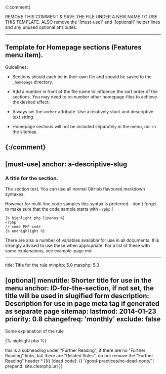 {::comment}

REMOVE THIS COMMENT & SAVE THE FILE UNDER A NEW NAME TO USE THIS TEMPLATE.
ALSO remove the '[must-use]' and '[optional]' helper lines and any unused optional attributes.

---------------------------
Template for Homepage sections (Features menu item).
---------------------------

Guidelines:

- Sections should each be in their own file and should be saved to the `_homepage` directory.

- Add a number in front of the file name to influence the sort order of the sections.
  You may need to re-number other homepage-files to achieve the desired effect.

- Always set the `anchor` attribute. Use a relatively short and descriptive text string.

- Homepage sections will not be included separately in the menu, nor in the sitemap.

{:/comment}
---
[must-use]
anchor:    a-descriptive-slug
---

### A title for the section.

The section text. You can use all normal GitHub flavoured markdown syntaxes.

However for multi-line code samples this syntax is preferred - don't forget to make sure that the code sample starts with `<?php` !

	{% highlight php linenos %}
	<?php
	// some PHP code
	{% endhighlight %}

There are also a number of variables available for use in all documents. It is strongly advised to use these when appropriate. For a list of these with some explanations, see example-page.md

---
title:     Title for the rule
minphp:    5.0
maxphp:    5.3

[optional]
menutitle:   Shorter title for use in the menu
anchor:      ID-for-the-section, if not set, the title will be used in slugified form
description: Description for use in page meta tag if generated as separate page
sitemap:
    lastmod:    2014-01-23
    priority:   0.8
    changefreq: 'monthly'
    exclude:    false
---

Some explanation of the rule


{% highlight php %}
<?php

// some example code

{% endhighlight %}


More rule details

{% highlight php %}
<?php
// another example

{% endhighlight %}



### Rule Details

The following patterns are considered warnings:

{% highlight php %}
<?php
// Code which will be flagged

{% endhighlight %}{: .warning }


The following patterns are not considered warnings:

{% highlight php %}
<?php
// Code which is ok

{% endhighlight %}{: .ok }


The following patterns are considered legit:

{% highlight php %}
<?php
// Code which is good

{% endhighlight %}{: .good }



#### Options



### When Not To Use This Rule

Use details


### Further Reading

* []()


#### Related rules => this is a subheading under "Further Reading", if there are no "Further Reading" links, but there are "Related Rules", do not remove the "Further Reading" header

* []()



[dead code]: {{ '/good-practices/no-dead-code/' | prepend: site.clearphp.url }}
